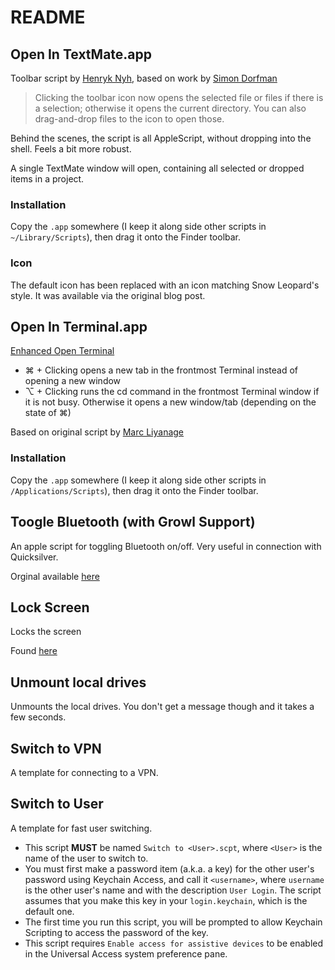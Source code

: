 # README #

## Open In TextMate.app ##

Toolbar script by [Henryk Nyh](http://henrik.nyh.se), based on work by [Simon Dorfman](http://snippets.dzone.com/posts/show/1037)

> Clicking the toolbar icon now opens the selected file or files if there is a selection; otherwise it opens the current directory. You can also drag-and-drop files to the icon to open those.

Behind the scenes, the script is all AppleScript, without dropping into the shell. Feels a bit more robust.

A single TextMate window will open, containing all selected or dropped items in a project.

### Installation ###

Copy the `.app` somewhere (I keep it along side other scripts in `~/Library/Scripts`), then drag it onto the Finder toolbar.

### Icon ###

The default icon has been replaced with an icon matching Snow Leopard's style. It was available via the original blog post.

## Open In Terminal.app ##

[Enhanced Open Terminal](http://maururu.net/2007/enhanced-open-terminal-here-for-leopard/)
- ⌘ + Clicking opens a new tab in the frontmost Terminal instead of opening a new window
- ⌥ + Clicking runs the cd command in the frontmost Terminal window if it is not busy. Otherwise it opens a new window/tab (depending on the state of ⌘)

Based on original script by [Marc Liyanage](http://www.entropy.ch)

### Installation ###

Copy the `.app` somewhere (I keep it along side other scripts in `/Applications/Scripts`), then drag it onto the Finder toolbar.

## Toogle Bluetooth (with Growl Support) ##

An apple script for toggling Bluetooth on/off. Very useful in connection with Quicksilver.

Orginal available [here](http://www.macosxhints.com/article.php?story=20070328181324855)

## Lock Screen ##

Locks the screen

Found [here](http://www.macosxtips.co.uk/index_files/run-applescripts-with-keyboard-shortcuts.html)

## Unmount local drives ##

Unmounts the local drives. You don't get a message though and it takes a few seconds.

## Switch to VPN

A template for connecting to a VPN.

## Switch to User ##

A template for fast user switching. 

- This script **MUST** be named `Switch to <User>.scpt`, where `<User>` is the name of the user to switch to.
- You must first make a password item (a.k.a. a key) for the other user's password using Keychain Access, and call it `<username>`, where `username` is the other user's name and with the description `User Login`. The script assumes that you make this key in your `login.keychain`, which is the default one.
- The first time you run this script, you will be prompted to allow Keychain Scripting to access the password of the key.
- This script requires `Enable access for assistive devices` to be enabled in the Universal Access system preference pane.